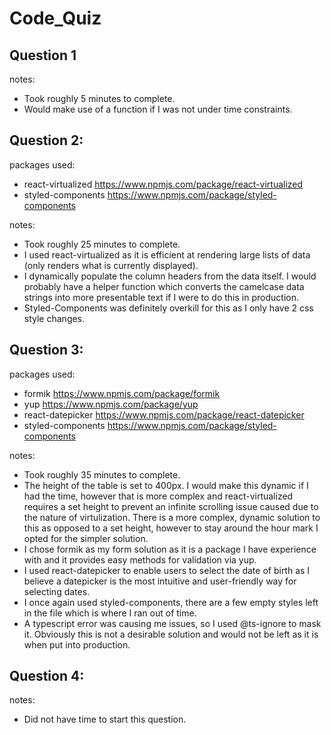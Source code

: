 # Code_Quiz

## Question 1
notes:
- Took roughly 5 minutes to complete.
- Would make use of a function if I was not under time constraints.

## Question 2:
packages used:
- react-virtualized https://www.npmjs.com/package/react-virtualized
- styled-components https://www.npmjs.com/package/styled-components

notes:
- Took roughly 25 minutes to complete.
- I used react-virtualized as it is efficient at rendering large lists of data (only renders what is currently displayed).
- I dynamically populate the column headers from the data itself. I would probably have a helper function which converts the camelcase data strings into more presentable text if I were to do this in production.
- Styled-Components was definitely overkill for this as I only have 2 css style changes.

## Question 3:
packages used:
- formik https://www.npmjs.com/package/formik
- yup https://www.npmjs.com/package/yup
- react-datepicker https://www.npmjs.com/package/react-datepicker
- styled-components https://www.npmjs.com/package/styled-components

notes:
- Took roughly 35 minutes to complete.
- The height of the table is set to 400px. I would make this dynamic if I had the time, however that is more complex and react-virtualized requires a set height to prevent an infinite scrolling issue caused due to the nature of virtulization. There is a more complex, dynamic solution to this as opposed to a set height, however to stay around the hour mark I opted for the simpler solution.
- I chose formik as my form solution as it is a package I have experience with and it provides easy methods for validation via yup.
- I used react-datepicker to enable users to select the date of birth as I believe a datepicker is the most intuitive and user-friendly way for selecting dates.
- I once again used styled-components, there are a few empty styles left in the file which is where I ran out of time.
- A typescript error was causing me issues, so I used @ts-ignore to mask it. Obviously this is not a desirable solution and would not be left as it is when put into production.

## Question 4:
notes:
- Did not have time to start this question.

